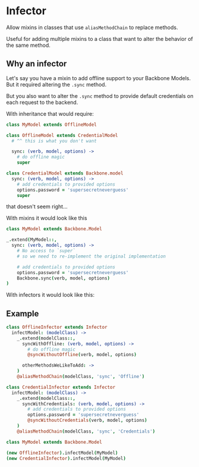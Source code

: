 # Infector

Allow mixins in classes that use `aliasMethodChain` to replace methods.

Useful for adding multiple mixins to a class that want to alter the
behavior of the same method.

## Why an infector

Let's say you have a mixin to add offline support to your Backbone
Models. But it required altering the `.sync` method.

But you also want to alter the `.sync` method to provide default
credentials on each request to the backend.

With inheritance that would require:

```coffee
class MyModel extends OfflineModel

class OfflineModel extends CredentialModel
  # ^^ this is what you don't want

  sync: (verb, model, options) ->
    # do offline magic
    super

class CredentialModel extends Backbone.model
  sync: (verb, model, options) ->
    # add credentials to provided options
    options.password = 'supersecretneverguess'
    super

```

that doesn't seem right...

With mixins it would look like this

```coffee
class MyModel extends Backbone.Model

_.extend(MyModel::,
  sync: (verb, model, options) ->
    # No access to `super`
    # so we need to re-implement the original implementation

    # add credentials to provided options
    options.password = 'supersecretneverguess'
    Backbone.sync(verb, model, options)
)
```

With infectors it would look like this:

## Example

```coffee
class OfflineInfector extends Infector
  infectModel: (modelClass) ->
    _.extend(modelClass::,
      syncWithOffline: (verb, model, options) ->
        # do offline magic
        @syncWithoutOffline(verb, model, options)

      otherMethodsWeLikeToAdd: ->
    )
    @aliasMethodChain(modelClass, 'sync', 'Offline')

class CredentialInfector extends Infector
  infectModel: (modelClass) ->
    _.extend(modelClass::,
      syncWithCredentials: (verb, model, options) ->
        # add credentials to provided options
        options.password = 'supersecretneverguess'
        @syncWithoutCredentials(verb, model, options)
    )
    @aliasMethodChain(modelClass, 'sync', 'Credentials')

class MyModel extends Backbone.Model

(new OfflineInfector).infectModel(MyModel)
(new CredentialInfector).infectModel(MyModel)
```

